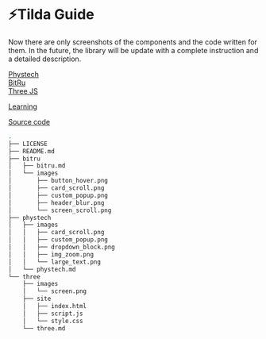 # ⚡️Tilda Guide

Now there are only screenshots of the components and the code written for them. In the future, the library will be update with a complete instruction and a detailed description.  

[Phystech](/phystech/phystech.md)  
[BitRu](/bitru/bitru.md)  
[Three JS](/three/three.md)  

[Learning](/learning/learning.md)  

[Source code](https://github.com/MaxKulakov/tildaGuide)  

```bash
.
├── LICENSE
├── README.md
├── bitru
│   ├── bitru.md
│   └── images
│       ├── button_hover.png
│       ├── card_scroll.png
│       ├── custom_popup.png
│       ├── header_blur.png
│       └── screen_scroll.png
├── phystech
│   ├── images
│   │   ├── card_scroll.png
│   │   ├── custom_popup.png
│   │   ├── dropdown_block.png
│   │   ├── img_zoom.png
│   │   └── large_text.png
│   └── phystech.md
└── three
    ├── images
    │   └── screen.png
    ├── site
    │   ├── index.html
    │   ├── script.js
    │   └── style.css
    └── three.md

```
